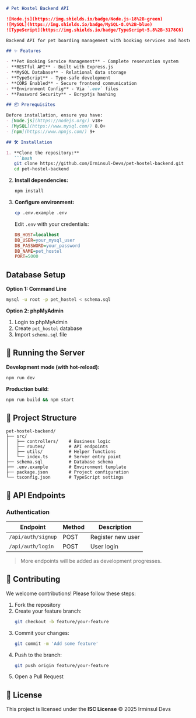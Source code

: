 ```markdown
# Pet Hostel Backend API

![Node.js](https://img.shields.io/badge/Node.js-18%2B-green)
![MySQL](https://img.shields.io/badge/MySQL-8.0%2B-blue)
![TypeScript](https://img.shields.io/badge/TypeScript-5.8%2B-3178C6)

Backend API for pet boarding management with booking services and hostel administration features.

## ✨ Features

- **Pet Booking Service Management** - Complete reservation system
- **RESTful API** - Built with Express.js
- **MySQL Database** - Relational data storage
- **TypeScript** - Type-safe development
- **CORS Enabled** - Secure frontend communication
- **Environment Config** - Via `.env` files
- **Password Security** - Bcryptjs hashing

## 📦 Prerequisites

Before installation, ensure you have:
- [Node.js](https://nodejs.org/) v18+
- [MySQL](https://www.mysql.com/) 8.0+
- [npm](https://www.npmjs.com/) 9+

## 🛠️ Installation

1. **Clone the repository:**
   ```bash
   git clone https://github.com/Irminsul-Devs/pet-hostel-backend.git
   cd pet-hostel-backend
   ```

2. **Install dependencies:**
   ```bash
   npm install
   ```

3. **Configure environment:**
   ```bash
   cp .env.example .env
   ```
   Edit `.env` with your credentials:
   ```ini
   DB_HOST=localhost
   DB_USER=your_mysql_user
   DB_PASSWORD=your_password
   DB_NAME=pet_hostel
   PORT=5000
   ```

## Database Setup

**Option 1: Command Line**
```bash
mysql -u root -p pet_hostel < schema.sql
```

**Option 2: phpMyAdmin**
1. Login to phpMyAdmin
2. Create `pet_hostel` database
3. Import `schema.sql` file

## 🚀 Running the Server

**Development mode (with hot-reload):**
```bash
npm run dev
```

**Production build:**
```bash
npm run build && npm start
```

## 📂 Project Structure

```
pet-hostel-backend/
├── src/
│   ├── controllers/    # Business logic
│   ├── routes/         # API endpoints
│   ├── utils/          # Helper functions
│   └── index.ts        # Server entry point
├── schema.sql          # Database schema
├── .env.example        # Environment template
├── package.json        # Project configuration
└── tsconfig.json       # TypeScript settings
```

## 🔌 API Endpoints

### Authentication
| Endpoint            | Method | Description          |
|---------------------|--------|----------------------|
| `/api/auth/signup`  | POST   | Register new user    |
| `/api/auth/login`   | POST   | User login           |

> More endpoints will be added as development progresses.

## 🤝 Contributing

We welcome contributions! Please follow these steps:

1. Fork the repository
2. Create your feature branch:
   ```bash
   git checkout -b feature/your-feature
   ```
3. Commit your changes:
   ```bash
   git commit -m 'Add some feature'
   ```
4. Push to the branch:
   ```bash
   git push origin feature/your-feature
   ```
5. Open a Pull Request

## 📜 License

This project is licensed under the **ISC License** © 2025 Irminsul Devs
```